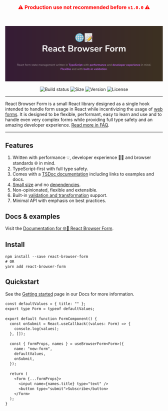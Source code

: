 <br />

<div align="center">
  <h3 style="color:red">⚠️ Production use not recommended before <code>v1.0.0</code> ⚠️</h3>
</div>

<br />
<br />

<div align="center">
  <a href="https://deniskabana.github.io/react-browser-form/introduction" title="React Browser Form - Form management in React made simple for browsers.">
    <img src="https://raw.githubusercontent.com/deniskabana/react-browser-form/main/docs/public/github-logo.png" alt="🌐📝 React Browser Form - React hook for form management in web browsers." />
  </a>
</div>

<div align="center">

![Build status](https://img.shields.io/github/actions/workflow/status/deniskabana/react-browser-form/main.yml?branch=main&style=for-the-badge)
![Size](https://img.shields.io/bundlephobia/minzip/react-browser-form?style=for-the-badge)
![Version](https://img.shields.io/npm/v/react-browser-form?style=for-the-badge)
![License](https://img.shields.io/github/license/deniskabana/react-browser-form?style=for-the-badge)

</div>

---

React Browser Form is a small React library designed as a single hook intended to handle form usage in React while incentivizing the usage of [web forms](https://developer.mozilla.org/en-US/docs/Learn/Forms). It is designed to be flexible, performant, easy to learn and use and to handle even very complex forms while providing full type safety and an amazing developer experience. [Read more in FAQ](https://deniskabana.github.io/react-browser-form/frequently-asked-questions).

---

## Features

1. Written with performance 💡, developer experience 🧑‍💻 and browser standards 🌐 in mind.
2. TypeScript-first with full type safety.
3. Comes with a [TSDoc documentation](https://github.com/deniskabana/react-browser-form/blob/main/src/types.ts) including links to examples and docs.
4. [Small size](https://bundlephobia.com/result?p=react-browser-form@latest) and no [dependencies](./package.json).
5. Non-opinionated, flexible and extensible.
6. Built-in [validation and transformation](https://deniskabana.github.io/react-browser-form/documentation/validation-and-transformation) support.
7. Minimal API with emphasis on best practices.

## Docs & examples
Visit the [Documentation for 🌐📝 React Browser Form](https://deniskabana.github.io/react-browser-form/).

## Install

    npm install --save react-browser-form
    # OR
    yarn add react-browser-form

## Quickstart

See the [Getting started](https://deniskabana.github.io/react-browser-form/getting-started) page in our Docs for more information.

```tsx
const defaultValues = { title: "" };
export type Form = typeof defaultValues;

export default function FormComponent() {
  const onSubmit = React.useCallback((values: Form) => {
    console.log(values);
  }, []);

  const { formProps, names } = useBrowserForm<Form>({
    name: "new-form",
    defaultValues,
    onSubmit,
  });

  return (
    <form {...formProps}>
      <input name={names.title} type="text" />
      <button type="submit">Subscribe</button>
    </form>
  );
}
```
